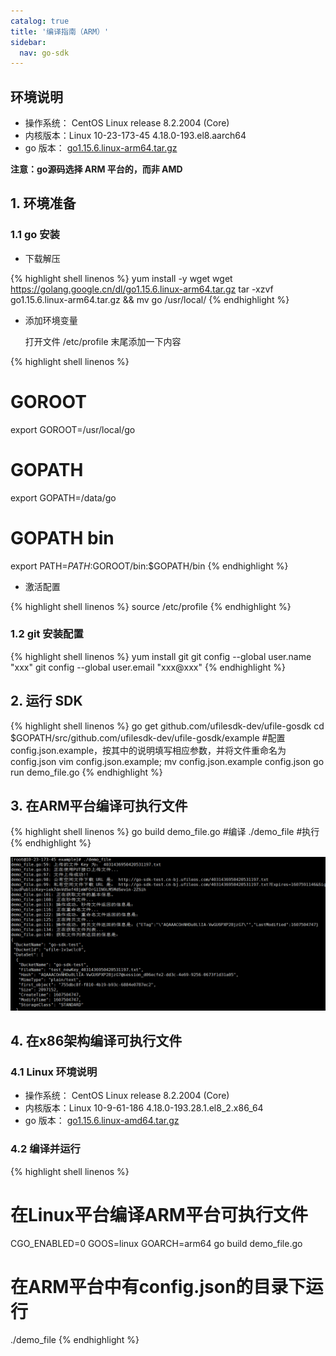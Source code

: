 ```yaml
---
catalog: true  
title: '编译指南（ARM）'
sidebar:
  nav: go-sdk
---
```


## 环境说明

* 操作系统： CentOS Linux release 8.2.2004 (Core)
* 内核版本：Linux 10-23-173-45 4.18.0-193.el8.aarch64
* go 版本： [go1.15.6.linux-arm64.tar.gz](https://golang.google.cn/dl/go1.15.6.linux-arm64.tar.gz)

**注意：go源码选择 ARM 平台的，而非 AMD**

## 1. 环境准备

### 1.1 go 安装

* 下载解压
<div class="copyable" markdown="1">

{% highlight shell linenos %}
  yum install -y  wget
  wget https://golang.google.cn/dl/go1.15.6.linux-arm64.tar.gz 
  tar -xzvf go1.15.6.linux-arm64.tar.gz  && mv go /usr/local/
{% endhighlight %}
</div>


* 添加环境变量

  打开文件 /etc/profile 末尾添加一下内容 
<div class="copyable" markdown="1">

{% highlight shell linenos %}
# GOROOT
export GOROOT=/usr/local/go
# GOPATH
export GOPATH=/data/go
# GOPATH bin
export PATH=$PATH:$GOROOT/bin:$GOPATH/bin
{% endhighlight %}
</div>

* 激活配置

<div class="copyable" markdown="1">
{% highlight shell linenos %}
  source /etc/profile
{% endhighlight %}
</div>

### 1.2 git 安装配置
<div class="copyable" markdown="1">

{% highlight shell linenos %}
  yum install git
  git config --global user.name "xxx"
  git config --global user.email "xxx@xxx"
{% endhighlight %}
</div>

## 2. 运行 SDK
<div class="copyable" markdown="1">

{% highlight shell linenos %}
  go get github.com/ufilesdk-dev/ufile-gosdk
  cd $GOPATH/src/github.com/ufilesdk-dev/ufile-gosdk/example
  #配置config.json.example，按其中的说明填写相应参数，并将文件重命名为config.json
  vim config.json.example; mv config.json.example config.json
  go run demo_file.go
{% endhighlight %}
</div>

## 3. 在ARM平台编译可执行文件
<div class="copyable" markdown="1">

{% highlight shell linenos %}
go build demo_file.go #编译
./demo_file           #执行
{% endhighlight %}
</div>


![image-20201209171357007](img/image-20201209171357007.png)

## 4. 在x86架构编译可执行文件

### 4.1 Linux 环境说明

* 操作系统： CentOS Linux release 8.2.2004 (Core)
* 内核版本：Linux 10-9-61-186 4.18.0-193.28.1.el8_2.x86_64
* go 版本： [go1.15.6.linux-amd64.tar.gz](https://golang.google.cn/dl/go1.15.6.linux-amd64.tar.gz)

### 4.2 编译并运行
<div class="copyable" markdown="1">

{% highlight shell linenos %}
# 在Linux平台编译ARM平台可执行文件
CGO_ENABLED=0 GOOS=linux GOARCH=arm64 go build demo_file.go
# 在ARM平台中有config.json的目录下运行
./demo_file 
{% endhighlight %}
</div>

